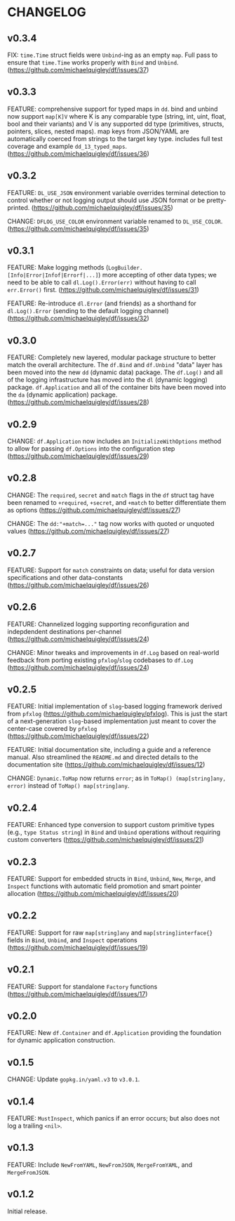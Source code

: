 
# CHANGELOG

## v0.3.4

FIX: `time.Time` struct fields were `Unbind`-ing as an empty `map`. Full pass to ensure that `time.Time` works properly with `Bind` and `Unbind`. (https://github.com/michaelquigley/df/issues/37)

## v0.3.3

FEATURE: comprehensive support for typed maps in `dd`. bind and unbind now support `map[K]V` where K is any comparable type (string, int, uint, float, bool and their variants) and V is any supported dd type (primitives, structs, pointers, slices, nested maps). map keys from JSON/YAML are automatically coerced from strings to the target key type. includes full test coverage and example `dd_13_typed_maps`. (https://github.com/michaelquigley/df/issues/36)

## v0.3.2

FEATURE: `DL_USE_JSON` environment variable overrides terminal detection to control whether or not logging output should use JSON format or be pretty-printed. (https://github.com/michaelquigley/df/issues/35)

CHANGE: `DFLOG_USE_COLOR` environment variable renamed to `DL_USE_COLOR`. (https://github.com/michaelquigley/df/issues/35)

## v0.3.1

FEATURE: Make logging methods (`LogBuilder.[Info|Error|Infof|Errorf|...]`) more accepting of other data types; we need to be able to call `dl.Log().Error(err)` without having to call `err.Error()` first. (https://github.com/michaelquigley/df/issues/31)

FEATURE: Re-introduce `dl.Error` (and friends) as a shorthand for `dl.Log().Error` (sending to the default logging channel) (https://github.com/michaelquigley/df/issues/32)

## v0.3.0

FEATURE: Completely new layered, modular package structure to better match the overall architecture. The `df.Bind` and `df.Unbind` "data" layer has been moved into the new `dd` (dynamic data) package. The `df.Log()` and all of the logging infrastructure has moved into the `dl` (dynamic logging) package. `df.Application` and all of the container bits have been moved into the `da` (dynamic application) package. (https://github.com/michaelquigley/df/issues/28)

## v0.2.9

CHANGE: `df.Application` now includes an `InitializeWithOptions` method to allow for passing `df.Options` into the configuration step (https://github.com/michaelquigley/df/issues/29)

## v0.2.8

CHANGE: The `required`, `secret` and `match` flags in the `df` struct tag have been renamed to `+required`, `+secret`, and `+match` to better differentiate them as options (https://github.com/michaelquigley/df/issues/27)

CHANGE: The `dd:"+match=..."` tag now works with quoted or unquoted values (https://github.com/michaelquigley/df/issues/27)

## v0.2.7

FEATURE: Support for `match` constraints on data; useful for data version specifications and other data-constants (https://github.com/michaelquigley/df/issues/26)

## v0.2.6

FEATURE: Channelized logging supporting reconfiguration and indepdendent destinations per-channel (https://github.com/michaelquigley/df/issues/24)

CHANGE: Minor tweaks and improvements in `df.Log` based on real-world feedback from porting existing `pfxlog`/`slog` codebases to `df.Log` (https://github.com/michaelquigley/df/issues/24)

## v0.2.5

FEATURE: Initial implementation of `slog`-based logging framework derived from `pfxlog` (https://github.com/michaelquigley/pfxlog). This is just the start of a next-generation `slog`-based implementation just meant to cover the center-case covered by `pfxlog` (https://github.com/michaelquigley/df/issues/22)

FEATURE: Initial documentation site, including a guide and a reference manual. Also streamlined the `README.md` and directed details to the documentation site (https://github.com/michaelquigley/df/issues/12)

CHANGE: `Dynamic.ToMap` now returns `error`; as in `ToMap() (map[string]any, error)` instead of `ToMap() map[string]any`.

## v0.2.4

FEATURE: Enhanced type conversion to support custom primitive types (e.g., `type Status string`) in `Bind` and `Unbind` operations without requiring custom converters (https://github.com/michaelquigley/df/issues/21)

## v0.2.3

FEATURE: Support for embedded structs in `Bind`, `Unbind`, `New`, `Merge`, and `Inspect` functions with automatic field promotion and smart pointer allocation (https://github.com/michaelquigley/df/issues/20)

## v0.2.2

FEATURE: Support for raw `map[string]any` and `map[string]interface{}` fields in `Bind`, `Unbind`, and `Inspect` operations (https://github.com/michaelquigley/df/issues/19)

## v0.2.1

FEATURE: Support for standalone `Factory` functions (https://github.com/michaelquigley/df/issues/17)

## v0.2.0

FEATURE: New `df.Container` and `df.Application` providing the foundation for dynamic application construction.

## v0.1.5

CHANGE: Update `gopkg.in/yaml.v3` to `v3.0.1`.

## v0.1.4

FEATURE: `MustInspect`, which panics if an error occurs; but also does not log a trailing `<nil>`.

## v0.1.3

FEATURE: Include `NewFromYAML`, `NewFromJSON`, `MergeFromYAML`, and `MergeFromJSON`.

## v0.1.2

Initial release.